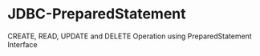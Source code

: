 # JDBC-PreparedStatement
CREATE, READ, UPDATE and DELETE Operation using PreparedStatement Interface
